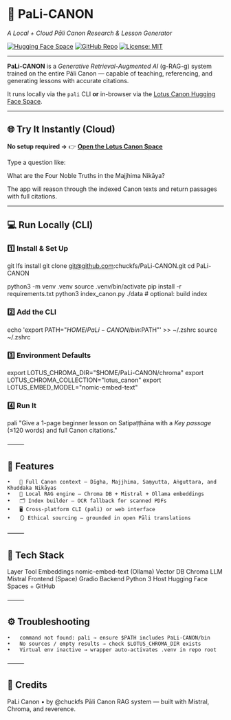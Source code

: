 # 🪷 PaLi-CANON  
*A Local + Cloud Pāli Canon Research & Lesson Generator*

[![Hugging Face Space](https://img.shields.io/badge/Demo-Lotus%20Canon%20Space-blue?logo=huggingface)](https://huggingface.co/spaces/chkxd/lotus-canon)
[![GitHub Repo](https://img.shields.io/badge/GitHub-chuckfs%2FPaLi--CANON-black?logo=github)](https://github.com/chuckfs/PaLi-CANON)
[![License: MIT](https://img.shields.io/badge/License-MIT-green.svg)](LICENSE)

---

**PaLi-CANON** is a *Generative Retrieval-Augmented AI* (g-RAG-g) system trained on the entire Pāli Canon — capable of teaching, referencing, and generating lessons with accurate citations.

It runs locally via the `pali` CLI **or** in-browser via the [Lotus Canon Hugging Face Space](https://huggingface.co/spaces/chkxd/lotus-canon).

---

## 🌐 Try It Instantly (Cloud)
**No setup required →**
👉 [**Open the Lotus Canon Space**](https://huggingface.co/spaces/chkxd/lotus-canon)

Type a question like:

What are the Four Noble Truths in the Majjhima Nikāya?

The app will reason through the indexed Canon texts and return passages with full citations.

---

## 💻 Run Locally (CLI)

### 1️⃣ Install & Set Up
git lfs install
git clone git@github.com:chuckfs/PaLi-CANON.git
cd PaLi-CANON

python3 -m venv .venv
source .venv/bin/activate
pip install -r requirements.txt
python3 index_canon.py ./data   # optional: build index

### 2️⃣ Add the CLI

echo 'export PATH="$HOME/PaLi-CANON/bin:$PATH"' >> ~/.zshrc
source ~/.zshrc

### 3️⃣ Environment Defaults

export LOTUS_CHROMA_DIR="$HOME/PaLi-CANON/chroma"
export LOTUS_CHROMA_COLLECTION="lotus_canon"
export LOTUS_EMBED_MODEL="nomic-embed-text"

### 4️⃣ Run It

pali "Give a 1-page beginner lesson on Satipaṭṭhāna with a *Key passage* (≤120 words) and full Canon citations."


⸻

## 🧠 Features
	•	🪷 Full Canon context — Dīgha, Majjhima, Saṃyutta, Aṅguttara, and Khuddaka Nikāyas
	•	🧩 Local RAG engine — Chroma DB + Mistral + Ollama embeddings
	•	🗂️ Index builder — OCR fallback for scanned PDFs
	•	🖥️ Cross-platform CLI (pali) or web interface
	•	🪞 Ethical sourcing — grounded in open Pāli translations

⸻

## 🧰 Tech Stack

Layer	Tool
Embeddings	nomic-embed-text (Ollama)
Vector DB	Chroma
LLM	Mistral
Frontend (Space)	Gradio
Backend	Python 3
Host	Hugging Face Spaces + GitHub


⸻

## ⚙️ Troubleshooting
	•	command not found: pali → ensure $PATH includes PaLi-CANON/bin
	•	No sources / empty results → check $LOTUS_CHROMA_DIR exists
	•	Virtual env inactive → wrapper auto-activates .venv in repo root

⸻

## 🌸 Credits

PaLi Canon • by @chuckfs
Pāli Canon RAG system — built with Mistral, Chroma, and reverence.
